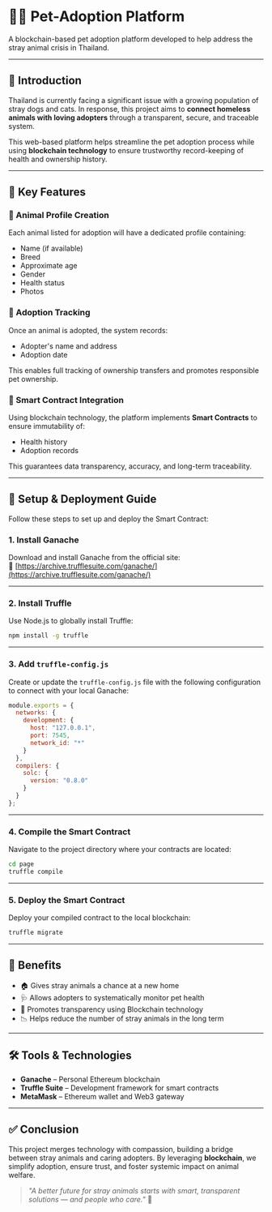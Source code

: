 # 🐶🐱 Pet-Adoption Platform

A blockchain-based pet adoption platform developed to help address the stray animal crisis in Thailand.

---

## 📌 Introduction

Thailand is currently facing a significant issue with a growing population of stray dogs and cats. In response, this project aims to **connect homeless animals with loving adopters** through a transparent, secure, and traceable system.

This web-based platform helps streamline the pet adoption process while using **blockchain technology** to ensure trustworthy record-keeping of health and ownership history.

---

## 🧩 Key Features

### 🐾 Animal Profile Creation
Each animal listed for adoption will have a dedicated profile containing:
- Name (if available)
- Breed
- Approximate age
- Gender
- Health status
- Photos

### 📜 Adoption Tracking
Once an animal is adopted, the system records:
- Adopter's name and address
- Adoption date

This enables full tracking of ownership transfers and promotes responsible pet ownership.

### 🔐 Smart Contract Integration
Using blockchain technology, the platform implements **Smart Contracts** to ensure immutability of:
- Health history
- Adoption records

This guarantees data transparency, accuracy, and long-term traceability.

---

## 🚀 Setup & Deployment Guide

Follow these steps to set up and deploy the Smart Contract:

### 1. Install Ganache

Download and install Ganache from the official site:  
🔗 [https://archive.trufflesuite.com/ganache/](https://archive.trufflesuite.com/ganache/)

---

### 2. Install Truffle

Use Node.js to globally install Truffle:

```bash
npm install -g truffle
```

---

### 3. Add `truffle-config.js`

Create or update the `truffle-config.js` file with the following configuration to connect with your local Ganache:

```js
module.exports = {
  networks: {
    development: {
      host: "127.0.0.1",
      port: 7545,
      network_id: "*"
    }
  },
  compilers: {
    solc: {
      version: "0.8.0"
    }
  }
};
```

---

### 4. Compile the Smart Contract

Navigate to the project directory where your contracts are located:

```bash
cd page
truffle compile
```

---

### 5. Deploy the Smart Contract

Deploy your compiled contract to the local blockchain:

```bash
truffle migrate
```

---

## 🌟 Benefits

- 🏠 Gives stray animals a chance at a new home
- 🩺 Allows adopters to systematically monitor pet health
- 🔗 Promotes transparency using Blockchain technology
- 📉 Helps reduce the number of stray animals in the long term

---

## 🛠️ Tools & Technologies

- **Ganache** – Personal Ethereum blockchain
- **Truffle Suite** – Development framework for smart contracts
- **MetaMask** – Ethereum wallet and Web3 gateway

---

## ✅ Conclusion

This project merges technology with compassion, building a bridge between stray animals and caring adopters. By leveraging **blockchain**, we simplify adoption, ensure trust, and foster systemic impact on animal welfare.

> _"A better future for stray animals starts with smart, transparent solutions — and people who care."_ 🐾
